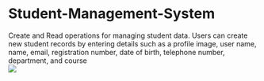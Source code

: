 # Student-Management-System
Create and Read operations for managing student data. Users can create new  student records by entering details such as a profile image, user name, name, email,  registration number, date of birth, telephone number, department, and course
<br>
<img src="https://i.imgur.com/vOS2dAG.png">
